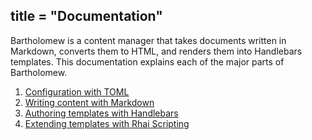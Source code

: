 title = "Documentation"
---

Bartholomew is a content manager that takes documents written in Markdown,
 converts them to HTML, and renders them into Handlebars templates. This
 documentation explains each of the major parts of Bartholomew.

1. [Configuration with TOML](config)
2. [Writing content with Markdown](markdown)
3. [Authoring templates with Handlebars](handlebars)
4. [Extending templates with Rhai Scripting](rhai)